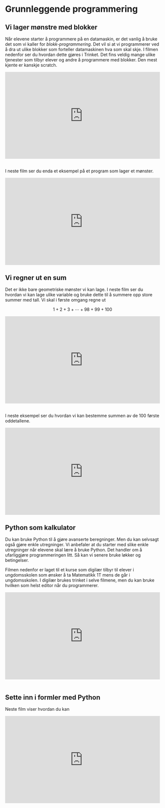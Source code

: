 # Grunnleggende programmering

## Vi lager mønstre med blokker

Når elevene starter å programmere på en datamaskin, er det vanlig å bruke det som vi kaller for *blokk-programmering*. Det vil si at vi programmerer ved å dra ut ulike blokker som forteller datamaskinen hva som skal skje. I filmen nedenfor ser du hvordan dette gjøres i Trinket. Det fins veldig mange ulike tjenester som tilbyr elever og andre å programmere med blokker. Den mest kjente er kanskje scratch. 

<div style="padding:56.15% 0 0 0;position:relative;"><iframe src="https://player.vimeo.com/video/393925687?h=c88b8648c1&title=0&byline=0&portrait=0" style="position:absolute;top:0;left:0;width:100%;height:100%;" frameborder="0" allow="autoplay; fullscreen; picture-in-picture" allowfullscreen></iframe></div><script src="https://player.vimeo.com/api/player.js"></script>

<br>


I neste film ser du enda et eksempel på et program som lager et mønster. 

<div style="padding:56.25% 0 0 0;position:relative;"><iframe src="https://player.vimeo.com/video/393935663?h=ac2028cba0&title=0&byline=0&portrait=0" style="position:absolute;top:0;left:0;width:100%;height:100%;" frameborder="0" allow="autoplay; fullscreen; picture-in-picture" allowfullscreen></iframe></div><script src="https://player.vimeo.com/api/player.js"></script>

## Vi regner ut en sum 

Det er ikke bare geometriske mønster vi kan lage. I neste film ser du hvordan vi kan lage ulike variable og bruke dette til å summere opp store summer med tall. Vi skal i første omgang regne ut

$$ 1 + 2 + 3 + \cdots + 98+99+100$$



<div style="padding:56.25% 0 0 0;position:relative;"><iframe src="https://player.vimeo.com/video/394144480?h=9b75d86d0f&title=0&byline=0&portrait=0" style="position:absolute;top:0;left:0;width:100%;height:100%;" frameborder="0" allow="autoplay; fullscreen; picture-in-picture" allowfullscreen></iframe></div><script src="https://player.vimeo.com/api/player.js"></script>

<br>

I neste eksempel ser du hvordan vi kan bestemme summen av de 100 første oddetallene. 

<div style="padding:56.25% 0 0 0;position:relative;"><iframe src="https://player.vimeo.com/video/394149926?h=7d63b0163f&title=0&byline=0&portrait=0" style="position:absolute;top:0;left:0;width:100%;height:100%;" frameborder="0" allow="autoplay; fullscreen; picture-in-picture" allowfullscreen></iframe></div><script src="https://player.vimeo.com/api/player.js"></script>

## Python som kalkulator

 Du kan bruke Python til å gjøre avanserte beregninger. Men du kan selvsagt også gjøre enkle utregninger. Vi anbefaler at du starter med slike enkle utregninger når elevene skal lære å bruke Python. Det handler om å ufarliggjøre programmeringen litt. Så kan vi senere bruke løkker og betingelser. 

 Filmen nedenfor er laget til et kurse som digilær tilbyr til elever i ungdomsskolen som ønsker å ta Matematikk 1T mens de går i ungdomsskolen. I digilær brukes trinket i selve filmene, men du kan bruke hvilken som helst editor når du programmerer. 

 <div style="padding:56.25% 0 0 0;position:relative;"><iframe src="https://player.vimeo.com/video/393901548?h=0c012f82c0&title=0&byline=0&portrait=0" style="position:absolute;top:0;left:0;width:100%;height:100%;" frameborder="0" allow="autoplay; fullscreen; picture-in-picture" allowfullscreen></iframe></div><script src="https://player.vimeo.com/api/player.js"></script>

<br>

## Sette inn i formler med Python 

Neste film viser hvordan du kan 

<div style="padding:56.31% 0 0 0;position:relative;"><iframe src="https://player.vimeo.com/video/394405430?h=3aeb945d72&title=0&byline=0&portrait=0" style="position:absolute;top:0;left:0;width:100%;height:100%;" frameborder="0" allow="autoplay; fullscreen; picture-in-picture" allowfullscreen></iframe></div><script src="https://player.vimeo.com/api/player.js"></script>